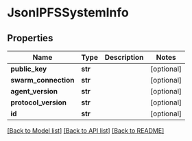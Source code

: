 # JsonIPFSSystemInfo


## Properties
Name | Type | Description | Notes
------------ | ------------- | ------------- | -------------
**public_key** | **str** |  | [optional] 
**swarm_connection** | **str** |  | [optional] 
**agent_version** | **str** |  | [optional] 
**protocol_version** | **str** |  | [optional] 
**id** | **str** |  | [optional] 

[[Back to Model list]](../README.md#documentation-for-models) [[Back to API list]](../README.md#documentation-for-api-endpoints) [[Back to README]](../README.md)


